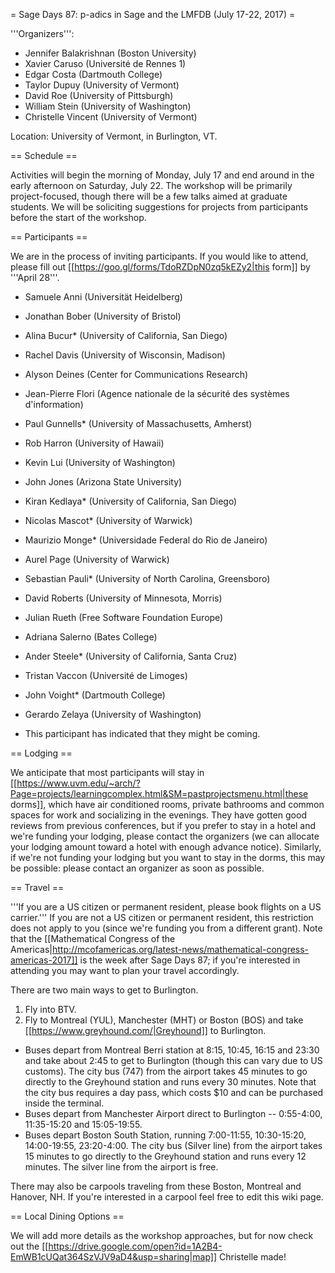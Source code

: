 = Sage Days 87: p-adics in Sage and the LMFDB (July 17-22, 2017) =

'''Organizers''':
 * Jennifer Balakrishnan (Boston University)
 * Xavier Caruso (Université de Rennes 1)
 * Edgar Costa (Dartmouth College)
 * Taylor Dupuy (University of Vermont)
 * David Roe (University of Pittsburgh)
 * William Stein (University of Washington)
 * Christelle Vincent (University of Vermont)

Location: University of Vermont, in Burlington, VT.

== Schedule ==

Activities will begin the morning of Monday, July 17 and end around in the early afternoon on Saturday, July 22.
The workshop will be primarily project-focused, though there will be a few talks aimed at graduate students.  We
will be soliciting suggestions for projects from participants before the start of the workshop.

== Participants ==

We are in the process of inviting participants. 
If you would like to attend, please fill out [[https://goo.gl/forms/TdoRZDpN0zq5kEZy2|this form]] by '''April 28'''. 

 * Samuele Anni (Universität Heidelberg)
 * Jonathan Bober (University of Bristol)
 * Alina Bucur* (University of California, San Diego)
 * Rachel Davis (University of Wisconsin, Madison)
 * Alyson Deines (Center for Communications Research)
 * Jean-Pierre Flori (Agence nationale de la sécurité des systèmes d'information)
 * Paul Gunnells* (University of Massachusetts, Amherst)
 * Rob Harron (University of Hawaii)
 * Kevin Lui (University of Washington)
 * John Jones (Arizona State University)
 * Kiran Kedlaya* (University of California, San Diego)
 * Nicolas Mascot* (University of Warwick)
 * Maurizio Monge* (Universidade Federal do Rio de Janeiro)
 * Aurel Page (University of Warwick)
 * Sebastian Pauli* (University of North Carolina, Greensboro)
 * David Roberts (University of Minnesota, Morris)
 * Julian Rueth (Free Software Foundation Europe)
 * Adriana Salerno (Bates College)
 * Ander Steele* (University of California, Santa Cruz)
 * Tristan Vaccon (Université de Limoges)
 * John Voight* (Dartmouth College)
 * Gerardo Zelaya (University of Washington)

* This participant has indicated that they might be coming.

== Lodging ==

We anticipate that most participants will stay in [[https://www.uvm.edu/~arch/?Page=projects/learningcomplex.html&SM=pastprojectsmenu.html|these dorms]], which have air conditioned rooms, private bathrooms and common spaces for work and socializing in the evenings.  They have gotten good reviews from previous conferences, but if you prefer to stay in a hotel and we're funding your lodging, please contact the organizers (we can allocate your lodging amount toward a hotel with enough advance notice).  Similarly, if we're not funding your lodging but you want to stay in the dorms, this may be possible: please contact an organizer as soon as possible.

== Travel ==

'''If you are a US citizen or permanent resident, please book flights on a US carrier.'''  If you are not a US citizen or permanent resident, this restriction does not apply to you (since we're funding you from a different grant).  Note that the [[Mathematical Congress of the Americas|http://mcofamericas.org/latest-news/mathematical-congress-americas-2017]] is the week after Sage Days 87; if you're interested in attending you may want to plan your travel accordingly.

There are two main ways to get to Burlington.

 1. Fly into BTV.
 1. Fly to Montreal (YUL), Manchester (MHT) or Boston (BOS) and take [[https://www.greyhound.com/|Greyhound]] to Burlington.
  * Buses depart from Montreal Berri station at 8:15, 10:45, 16:15 and 23:30 and take about 2:45 to get to Burlington (though this can vary due to US customs).  The city bus (747) from the airport takes 45 minutes to go directly to the Greyhound station and runs every 30 minutes.  Note that the city bus requires a day pass, which costs $10 and can be purchased inside the terminal.
  * Buses depart from Manchester Airport direct to Burlington -- 0:55-4:00, 11:35-15:20 and 15:05-19:55.
  * Buses depart Boston South Station, running 7:00-11:55, 10:30-15:20, 14:00-19:55, 23:20-4:00.  The city bus (Silver line) from the airport takes 15 minutes to go directly to the Greyhound station and runs every 12 minutes.  The silver line from the airport is free.

There may also be carpools traveling from these Boston, Montreal and Hanover, NH.  If you're interested in a carpool feel free to edit this wiki page.

== Local Dining Options ==

We will add more details as the workshop approaches, but for now check out the [[https://drive.google.com/open?id=1A2B4-EmWB1cUQat364SzVJV9aD4&usp=sharing|map]] Christelle made!
